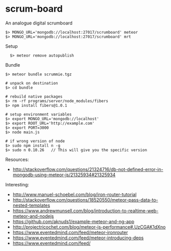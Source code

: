 scrum-board
===========


An analogue digital scrumboard

    $> MONGO_URL='mongodb://localhost:27017/scrumboard' meteor
    $> MONGO_URL='mongodb://localhost:27017/scrumboard' mrt

Setup

	  $> meteor remove autopublish


Bundle

    $> meteor bundle scrummie.tgz

    # unpack on destination
    $> cd bundle

    # rebuild native packages
    $> rm -rf programs/server/node_modules/fibers
    $> npm install fibers@1.0.1

    # setup environment variables
    $> export MONGO_URL='mongodb://localhost'
    $> export ROOT_URL='http://example.com'
    $> export PORT=3000
    $> node main.js

    # if wrong version of node
    $> sudo npm install n -g
    $> sudo n 0.10.26   // This will give you the specific version


Resources:

  * http://stackoverflow.com/questions/21324716/db-not-defined-error-in-mongodb-using-meteor-js/21325934#21325934


Interesting:

  * http://www.manuel-schoebel.com/blog/iron-router-tutorial
  * http://stackoverflow.com/questions/18520550/meteor-pass-data-to-nested-templates
  * https://www.andrewmunsell.com/blog/introduction-to-realtime-web-meteor-and-nodejs
  * https://github.com/aknuds1/example-meteor-and-ng-app
  * http://projectricochet.com/blog/meteor-js-performance#.UzCGAK1dXno
  * https://www.eventedmind.com/feed/meteor-ironrouter
  * https://www.eventedmind.com/feed/meteor-introducing-deps
  * https://www.eventedmind.com/feed/
